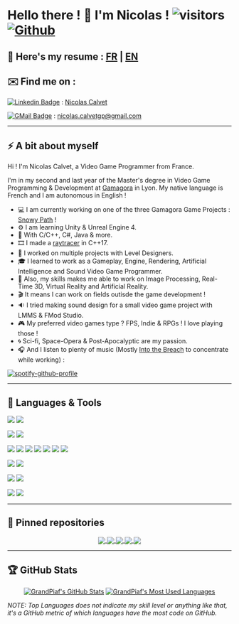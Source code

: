 # Hello there ! 👋 I'm Nicolas ! ![visitors](https://visitor-badge.laobi.icu/badge?page_id=grandpiaf.grandpiaf) [![Github](https://img.shields.io/github/followers/GrandPiaf?label=Followers&logo=Github)](https://github.com/GrandPiaf)

## 📄 Here's my resume : [FR](FR_CV.pdf) | [EN](EN_CV.pdf)

## ✉️ Find me on :

[![Linkedin Badge](https://img.shields.io/badge/-LinkedIn-0e76a8?style=flat-square&logo=Linkedin&logoColor=white)](https://linkedin.com/in/nicolascalvet) : [Nicolas Calvet](https://www.linkedin.com/in/nicolascalvet/)

[![GMail Badge](https://img.shields.io/badge/-Gmail-red?style=flat-square&logo=Gmail&logoColor=white)](nicolas.calvetgp@gmail.com) : nicolas.calvetgp@gmail.com


<hr>

## ⚡️ A bit about myself

Hi ! I'm Nicolas Calvet, a Video Game Programmer from France.

I'm in my second and last year of the Master's degree in Video Game Programming & Development at [Gamagora](https://icom.univ-lyon2.fr/gamagora) in Lyon.
My native language is French and I am autonomous in English !

- 💻 I am currently working on one of the three Gamagora Game Projects : [Snowy Path](https://github.com/Snowy-Path/Snowy-Path) !
- ⚙️ I am learning Unity & Unreal Engine 4.
- 💾 With C/C++, C#, Java & more.
- 🎞 I made a [raytracer](https://github.com/GrandPiaf/Raytracer) in C++17.
- 🧱 I worked on multiple projects with Level Designers.
- 🎓 I learned to work as a Gameplay, Engine, Rendering, Artificial Intelligence and Sound Video Game Programmer.
- 🔎 Also, my skills makes me able to work on Image Processing, Real-Time 3D, Virtual Reality and Artificial Reality.
- 🎬 It means I can work on fields outisde the game development !
- 🔉 I tried making sound design for a small video game project with LMMS & FMod Studio.
- 🎮 My preferred video games type ? FPS, Indie & RPGs ! I love playing those !
- 🌀 Sci-fi, Space-Opera & Post-Apocalyptic are my passion.
- 🎧 And I listen to plenty of music (Mostly [Into the Breach](https://open.spotify.com/album/5HaoWXvyhc7jFlPb0vCVfM) to concentrate while working) :

[![spotify-github-profile](https://spotify-github-profile.vercel.app/api/view?uid=111704723&cover_image=true&theme=default)](https://spotify-github-profile.vercel.app/api/view?uid=111704723&redirect=true)


<hr>

## 🔧 Languages & Tools

![](https://img.shields.io/badge/Code-C/C++-informational?style=for-the-badge&logo=c&logoColor=white&color=e38b19) ![](https://img.shields.io/badge/Code-CS-informational?style=for-the-badge&logo=c-sharp&logoColor=white&color=e38b19)

![](https://img.shields.io/badge/ENGINE-Unity-informational?style=for-the-badge&logo=unity&logoColor=white&color=004dba) ![](https://img.shields.io/badge/ENGINE-Unreal_Engine_4-informational?style=for-the-badge&logo=unreal-engine&logoColor=white&color=004dba)

![](https://img.shields.io/badge/API-OpenGL-informational?style=for-the-badge&logo=opengl&logoColor=white&color=6aa6f8) ![](https://img.shields.io/badge/API-GLM-informational?style=for-the-badge&logo=opengl&logoColor=white&color=6aa6f8) ![](https://img.shields.io/badge/API-SFML-informational?style=for-the-badge&logo=opengl&logoColor=white&color=6aa6f8) ![](https://img.shields.io/badge/API-GLFW-informational?style=for-the-badge&logo=opengl&logoColor=white&color=6aa6f8) ![](https://img.shields.io/badge/API-GLUT-informational?style=for-the-badge&logo=opengl&logoColor=white&color=6aa6f8) ![](https://img.shields.io/badge/API-GLAD-informational?style=for-the-badge&logo=opengl&logoColor=white&color=6aa6f8) ![](https://img.shields.io/badge/API-GLSS_HLSL-informational?style=for-the-badge&logo=opengl&logoColor=white&color=6aa6f8)

![](https://img.shields.io/badge/Tools-Git-informational?style=for-the-badge&logo=git&logoColor=white&color=14852a) ![](https://img.shields.io/badge/Tools-SourceTree-informational?style=for-the-badge&logo=git&logoColor=white&color=14852a)

![](https://img.shields.io/badge/Editor-Visual_Studio-informational?style=for-the-badge&logo=Visual-Studio&logoColor=white&color=59216e) ![](https://img.shields.io/badge/Editor-Sublime_Text-informational?style=for-the-badge&logo=sublime-text&logoColor=white&color=59216e)

![](https://img.shields.io/badge/OS-Linux-informational?style=for-the-badge&logo=linux&logoColor=white&color=169e95) ![](https://img.shields.io/badge/OS-Windows-informational?style=for-the-badge&logo=windows&logoColor=white&color=169e95)



<hr>

## 💽 Pinned repositories

<p align="center">
    <a href="https://github.com/Snowy-Path/Snowy-Path">
        <img align="center" src="https://github-readme-stats.vercel.app/api/pin/?username=Snowy-Path&repo=Snowy-Path&show_owner=true&theme=radical" />
    </a>
    <a href="https://github.com/grandpiaf/raytracer">
        <img align="center" src="https://github-readme-stats.vercel.app/api/pin/?username=grandpiaf&repo=raytracer&show_owner=true&theme=radical" />
    </a>
    <a href="https://github.com/grandpiaf/Biome-and-Vegetation-PCG">
        <img align="center" src="https://github-readme-stats.vercel.app/api/pin/?username=grandpiaf&repo=Biome-and-Vegetation-PCG&show_owner=true&theme=radical" />
    </a>
<!--     <a href="https://github.com/grandpiaf/guigamebou">
        <img align="center" src="https://github-readme-stats.vercel.app/api/pin/?username=grandpiaf&repo=guigamebou&show_owner=true&theme=radical" />
    </a> -->
    <a href="https://github.com/grandpiaf/WProject">
        <img align="center" src="https://github-readme-stats.vercel.app/api/pin/?username=grandpiaf&repo=WProject&show_owner=true&theme=radical" />
    </a>
    <a href="https://github.com/grandpiaf/Gamagora_AnimationSimulation">
        <img align="center" src="https://github-readme-stats.vercel.app/api/pin/?username=grandpiaf&repo=Gamagora_AnimationSimulation&show_owner=true&theme=radical" />
    </a>
</p>



<hr>

## 🏆 GitHub Stats

<p align="center">
    <a href="https://github.com/GrandPiaf"><img align="center" src="https://github-readme-stats.vercel.app/api?username=grandpiaf&count_private=true&show_icons=true&theme=radical" alt="GrandPiaf's GitHub Stats" /></a>
    <a href="https://github.com/GrandPiaf"><img align="center" src="https://github-readme-stats.vercel.app/api/top-langs/?username=grandpiaf&hide=shaderlab&langs_count=5&layout=compact&theme=radical" alt="GrandPiaf's Most Used Languages" /></a>
</p>

*NOTE: Top Languages does not indicate my skill level or anything like that, it's a GitHub metric of which languages have the most code on GitHub.*

